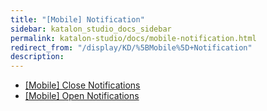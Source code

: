 ```yaml
---
title: "[Mobile] Notification" 
sidebar: katalon_studio_docs_sidebar
permalink: katalon-studio/docs/mobile-notification.html 
redirect_from: "/display/KD/%5BMobile%5D+Notification" 
description: 
---
```

*   [\[Mobile\] Close Notifications](/display/KD/%5BMobile%5D+Close+Notifications)
*   [\[Mobile\] Open Notifications](/display/KD/%5BMobile%5D+Open+Notifications)